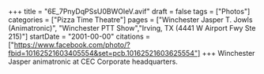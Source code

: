 +++
title = "6E_7PnyDqPSsU0BWOleV.avif"
draft = false
tags = ["Photos"]
categories = ["Pizza Time Theatre"]
pages = ["Winchester Jasper T. Jowls (Animatronic)", "Winchester PTT Show","Irving, TX (4441 W Airport Fwy Ste 215)"]
startDate = "2001-00-00"
citations = ["https://www.facebook.com/photo/?fbid=10162521603405554&set=pcb.10162521603625554"]
+++
Winchester Jasper animatronic at CEC Corporate headquarters. 
